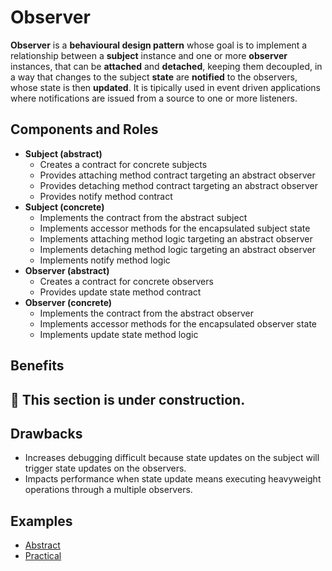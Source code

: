 # Observer

**Observer** is a **behavioural design pattern** whose goal is to implement a relationship between a **subject**
instance and one or more **observer** instances, that can be **attached** and **detached**, keeping them decoupled, in a
way that changes to the subject **state** are **notified** to the observers, whose state is then **updated**. It is
tipically used in event driven applications where notifications are issued from a source to one or more listeners.

## Components and Roles

- **Subject (abstract)**
  - Creates a contract for concrete subjects
  - Provides attaching method contract targeting an abstract observer
  - Provides detaching method contract targeting an abstract observer
  - Provides notify method contract
- **Subject (concrete)**
  - Implements the contract from the abstract subject
  - Implements accessor methods for the encapsulated subject state
  - Implements attaching method logic targeting an abstract observer
  - Implements detaching method logic targeting an abstract observer
  - Implements notify method logic
- **Observer (abstract)**
  - Creates a contract for concrete observers
  - Provides update state method contract
- **Observer (concrete)**
  - Implements the contract from the abstract observer
  - Implements accessor methods for the encapsulated observer state
  - Implements update state method logic

## Benefits

:construction: This section is under construction.
-

## Drawbacks

- Increases debugging difficult because state updates on the subject will trigger state updates on the observers.
- Impacts performance when state update means executing heavyweight operations through a multiple observers.

## Examples

- [Abstract][1]
- [Practical][2]

[1]: ./001_abstract/
[2]: ./002_practical/
